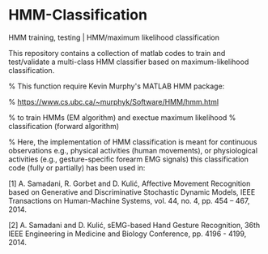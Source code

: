 # HMM-Classification
HMM training, testing | HMM/maximum likelihood classification

This repository contains a collection of matlab codes to train and test/validate a multi-class HMM classifier 
based on maximum-likelihood classification. 

% This function require Kevin Murphy's MATLAB HMM package:

%               https://www.cs.ubc.ca/~murphyk/Software/HMM/hmm.html

% to train HMMs (EM algorithm) and exectue maximum likelihood
% classification (forward algorithm)

% Here, the implementation of HMM classification is meant for continuous
observations e.g., physical  activities (human movements), or physiological
activities (e.g., gesture-specific forearm EMG signals)
this classification code (fully or partially) has been used in: 

[1] A. Samadani, R. Gorbet and D. Kulić, Affective Movement Recognition based on Generative and Discriminative Stochastic Dynamic Models, IEEE Transactions on Human-Machine Systems, vol. 44, no. 4, pp. 454 – 467, 2014.

[2] A. Samadani and D. Kulić, sEMG-based Hand Gesture Recognition,	36th IEEE Engineering in Medicine and Biology Conference, pp. 4196 - 4199, 2014.



